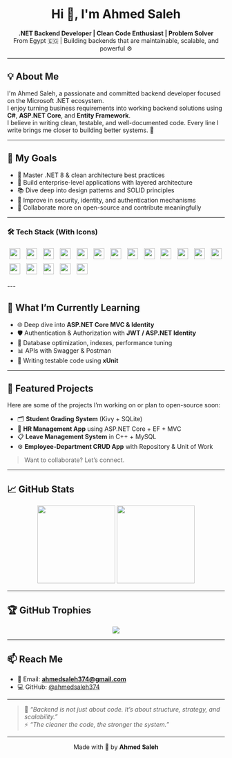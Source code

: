 <h1 align="center">Hi 👋, I'm Ahmed Saleh</h1>

<p align="center">
  <b>.NET Backend Developer | Clean Code Enthusiast | Problem Solver</b><br>
  From Egypt 🇪🇬 | Building backends that are maintainable, scalable, and powerful ⚙️
</p>

---

## 💡 About Me

I'm Ahmed Saleh, a passionate and committed backend developer focused on the Microsoft .NET ecosystem.  
I enjoy turning business requirements into working backend solutions using **C#**, **ASP.NET Core**, and **Entity Framework**.  
I believe in writing clean, testable, and well-documented code. Every line I write brings me closer to building better systems. 💪

---

## 🎯 My Goals

- 🔭 Master .NET 8 & clean architecture best practices  
- 🧠 Build enterprise-level applications with layered architecture  
- 📚 Dive deep into design patterns and SOLID principles  
- 🔐 Improve in security, identity, and authentication mechanisms  
- 🤝 Collaborate more on open-source and contribute meaningfully  

---

### 🛠️ Tech Stack (With Icons)

<p align="left">
  <img src="https://cdn.jsdelivr.net/gh/devicons/devicon/icons/c/c-original.svg" height="25" style="margin: 5px;" />
  <img src="https://cdn.jsdelivr.net/gh/devicons/devicon/icons/csharp/csharp-original.svg" height="25" style="margin: 5px;" />
  <img src="https://cdn.jsdelivr.net/gh/devicons/devicon/icons/html5/html5-original.svg" height="25" style="margin: 5px;" />
  <img src="https://cdn.jsdelivr.net/gh/devicons/devicon/icons/css3/css3-original.svg" height="25" style="margin: 5px;" />
  <img src="https://cdn.jsdelivr.net/gh/devicons/devicon/icons/javascript/javascript-original.svg" height="25" style="margin: 5px;" />
  <img src="https://cdn.jsdelivr.net/gh/devicons/devicon/icons/bootstrap/bootstrap-original.svg" height="25" style="margin: 5px;" />
  <img src="https://cdn.jsdelivr.net/gh/devicons/devicon/icons/jquery/jquery-original.svg" height="25" style="margin: 5px;" />
  <img src="https://cdn.jsdelivr.net/gh/devicons/devicon/icons/dot-net/dot-net-original.svg" height="25" style="margin: 5px;" />
  <img src="https://cdn.jsdelivr.net/gh/devicons/devicon/icons/microsoftsqlserver/microsoftsqlserver-plain.svg" height="25" style="margin: 5px;" />
  <img src="https://cdn.jsdelivr.net/gh/devicons/devicon/icons/mysql/mysql-original.svg" height="25" style="margin: 5px;" />
  <img src="https://cdn.jsdelivr.net/gh/devicons/devicon/icons/amazonwebservices/amazonwebservices-original.svg" height="25" style="margin: 5px;" />
  <img src="https://cdn.jsdelivr.net/gh/devicons/devicon/icons/azure/azure-original.svg" height="25" style="margin: 5px;" />
  <img src="https://cdn.jsdelivr.net/gh/devicons/devicon/icons/docker/docker-original.svg" height="25" style="margin: 5px;" />
  <img src="https://cdn.jsdelivr.net/gh/devicons/devicon/icons/git/git-original.svg" height="25" style="margin: 5px;" />
  <img src="https://cdn.jsdelivr.net/gh/devicons/devicon/icons/github/github-original.svg" height="25" style="margin: 5px;" />
  <img src="https://cdn.jsdelivr.net/gh/devicons/devicon/icons/redis/redis-original.svg" height="25" style="margin: 5px;" />
  <img src="https://cdn.jsdelivr.net/gh/devicons/devicon/icons/visualstudio/visualstudio-plain.svg" height="25" style="margin: 5px;" />
  <img src="https://cdn.jsdelivr.net/gh/devicons/devicon/icons/vscode/vscode-original.svg" height="25" style="margin: 5px;" />
</p>
---

## 🧠 What I’m Currently Learning

- 🌐 Deep dive into **ASP.NET Core MVC & Identity**
- 🛡️ Authentication & Authorization with **JWT / ASP.NET Identity**
- 🧱 Database optimization, indexes, performance tuning
- 📊 APIs with Swagger & Postman
- 🧪 Writing testable code using **xUnit**

---

## 📁 Featured Projects

Here are some of the projects I’m working on or plan to open-source soon:

- 🗂️ **Student Grading System** (Kivy + SQLite)  
- 🏢 **HR Management App** using ASP.NET Core + EF + MVC  
- 📋 **Leave Management System** in C++ + MySQL  
- ⚙️ **Employee-Department CRUD App** with Repository & Unit of Work

> Want to collaborate? Let’s connect.

---

## 📈 GitHub Stats

<p align="center">
  <img src="https://github-readme-stats.vercel.app/api?username=ahmedsaleh374&show_icons=true&theme=default" height="180" />
  <img src="https://github-readme-stats.vercel.app/api/top-langs/?username=ahmedsaleh374&layout=compact&theme=default" height="180" />
</p>

---

## 🏆 GitHub Trophies

<p align="center">
  <img src="https://github-profile-trophy.vercel.app/?username=ahmedsaleh374&theme=flat&no-bg=true&margin-w=10" />
</p>

---

## 📫 Reach Me

- 📧 Email: **ahmedsaleh374@gmail.com**
- 💻 GitHub: [@ahmedsaleh374](https://github.com/ahmedsaleh374)

---

> 💬 *“Backend is not just about code. It’s about structure, strategy, and scalability.”*  
> ⚡ *“The cleaner the code, the stronger the system.”*

---

<p align="center">
  Made with 💙 by <strong>Ahmed Saleh</strong>
</p>
